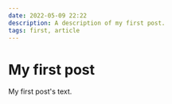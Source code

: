 ```yaml
---
date: 2022-05-09 22:22
description: A description of my first post.
tags: first, article
---
```

# My first post

My first post's text.